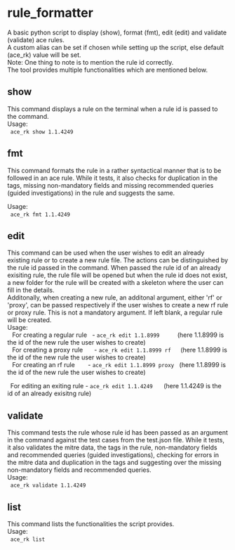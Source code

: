 # rule_formatter

A basic python script to display (show), format (fmt), edit (edit) and validate (validate) ace rules. <br />
A custom alias can be set if chosen while setting up the script, else default (ace_rk) value will be set. <br />
Note: One thing to note is to mention the rule id correctly. <br />
The tool provides multiple functionalities which are mentioned below. <br />

## show

This command displays a rule on the terminal when a rule id is passed to the command. <br />
Usage: <br />
&ensp;`ace_rk show 1.1.4249` <br />

## fmt

This command formats the rule in a rather syntactical manner that is to be followed in an ace rule. While it tests, it also checks for duplication in the tags, missing non-mandatory fields and missing recommended queries (guided investigations) in the rule and suggests the same.<br />

Usage: <br />
&ensp;`ace_rk fmt 1.1.4249` <br />

## edit

This command can be used when the user wishes to edit an already existing rule or to create a new rule file. The actions can be distinguished by the rule id passed in the command. When passed the rule id of an already exisiting rule, the rule file will be opened but when the rule id does not exist, a new folder for the rule will be created with a skeleton where the user can fill in the details. <br />
Additonally, when creating a new rule, an additonal argument, either 'rf' or 'proxy', can be passed respectively if the user wishes to create a new rf rule or proxy rule. This is not a mandatory argument. If left blank, a regular rule will be created. <br />
Usage: <br />
 &ensp; For creating a regular rule &nbsp; - `ace_rk edit 1.1.8999` &nbsp; &ensp; &emsp; (here 1.1.8999 is the id of the new rule the user wishes to create) <br />
 &ensp; For creating a proxy rule &ensp; &ensp; - `ace_rk edit 1.1.8999 rf` &emsp; (here 1.1.8999 is the id of the new rule the user wishes to create) <br />
 &ensp; For creating an rf rule &emsp; &nbsp; - `ace_rk edit 1.1.8999 proxy` &nbsp; (here 1.1.8999 is the id of the new rule the user wishes to create) <br />

&ensp;For editing an exiting rule&nbsp;- `ace_rk edit 1.1.4249`&nbsp;&ensp;&emsp;(here 1.1.4249 is the id of an already exisitng rule) <br />

## validate

This command tests the rule whose rule id has been passed as an argument in the command against the test cases from the test.json file. While it tests, it also validates the mitre data, the tags in the rule, non-mandatory fields and recommended queries (guided investigations), checking for errors in the mitre data and duplication in the tags and suggesting over the missing non-mandatory fields and recommended queries. <br />
Usage: <br />
&ensp;`ace_rk validate 1.1.4249` <br />

## list

This command lists the functionalities the script provides. <br />
Usage: <br />
&ensp;`ace_rk list` <br />
